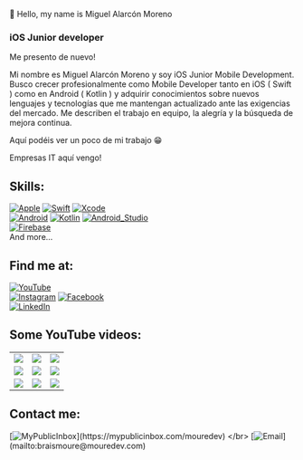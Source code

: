 👋 Hello, my name is Miguel Alarcón Moreno

### iOS Junior developer

Me presento de nuevo!

Mi nombre es Miguel Alarcón Moreno y soy iOS Junior Mobile Development.
Busco crecer profesionalmente como Mobile Developer tanto en iOS ( Swift ) como en Android ( Kotlin ) y adquirir conocimientos sobre nuevos lenguajes y tecnologías que me mantengan actualizado ante las exigencias del mercado.
Me describen el trabajo en equipo, la alegría y la búsqueda de mejora continua.

Aquí podéis ver un poco de mi trabajo 😁

Empresas IT aquí vengo!


## Skills:
[![Apple](https://img.shields.io/badge/iOS-999999?style=for-the-badge&logo=apple&logoColor=white&labelColor=101010)]()
[![Swift](https://img.shields.io/badge/Swift-FA7343?style=for-the-badge&logo=swift&logoColor=white&labelColor=101010)]()
[![Xcode](https://img.shields.io/badge/Xcode-1575F9?style=for-the-badge&logo=xcode&logoColor=white&labelColor=101010)]()
</br>
[![Android](https://img.shields.io/badge/Android-3DDC84?style=for-the-badge&logo=android&logoColor=white&labelColor=101010)]()
[![Kotlin](https://img.shields.io/badge/Kotlin-0095D5?style=for-the-badge&logo=kotlin&logoColor=white&labelColor=101010)]()
[![Android_Studio](https://img.shields.io/badge/Android_Studio-3DDC84?style=for-the-badge&logo=android-studio&logoColor=white&labelColor=101010)]()
</br>
[![Firebase](https://img.shields.io/badge/Firebase-FFCA28?style=for-the-badge&logo=firebase&logoColor=white&labelColor=101010)]()
</br>
And more...

## Find me at:

[![YouTube](https://img.shields.io/badge/YouTube-Miguel_Alarcón_Moreno-FF0000?style=for-the-badge&logo=youtube&logoColor=white&labelColor=101010)](https://www.youtube.com/channel/UCbnA1ik6TTLnMRApXPjzMqA)
</br>
[![Instagram](https://img.shields.io/badge/Instagram-@kilinmag-E4405F?style=for-the-badge&logo=instagram&logoColor=white&labelColor=101010)](https://www.instagram.com/kilinmag)
[![Facebook](https://img.shields.io/badge/Facebook-@KilinMag-1877F2?style=for-the-badge&logo=facebook&logoColor=white&labelColor=101010)](https://www.facebook.com/KilinMag)
</br>
[![LinkedIn](https://img.shields.io/badge/LinkedIn-Miguel_Alarcón-0077B5?style=for-the-badge&logo=linkedin&logoColor=white&labelColor=101010)](https://www.linkedin.com/in/miguel-alarcón-moreno)


## Some YouTube videos:

<table style="width:100%">
  <tr>
    <td>
	<a href="https://youtu.be/MyzZnIR5gC4">
  		<img src="http://i3.ytimg.com/vi/MyzZnIR5gC4/maxresdefault.jpg">
	</a>
	</td>
    <td>
	<a href="https://youtu.be/P6ko_I5GHbs">
  		<img src="http://i3.ytimg.com/vi/P6ko_I5GHbs/maxresdefault.jpg">
	</a>
	</td>
    <td>
	<a href="https://youtu.be/fTSWFrt-xM4">
  		<img src="http://i3.ytimg.com/vi/fTSWFrt-xM4/maxresdefault.jpg">
	</a>
	</td>
  </tr>
  <tr>
    <td>
	<a href="https://youtu.be/BQaxPwZWboA">
  		<img src="http://i3.ytimg.com/vi/BQaxPwZWboA/maxresdefault.jpg">
	</a>
	</td>
	<td>
	<a href="https://youtu.be/ebQphhLpJG0">
  		<img src="http://i3.ytimg.com/vi/ebQphhLpJG0/maxresdefault.jpg">
	</a>
	</td>
   <td>
	<a href="https://youtu.be/IiuKAmgRYeM">
  		<img src="http://i3.ytimg.com/vi/IiuKAmgRYeM/maxresdefault.jpg">
	</a>
	</td>
  </tr>
    <tr>
    <td>
	<a href="https://youtu.be/5M794S0-8GU">
  		<img src="http://i3.ytimg.com/vi/5M794S0-8GU/maxresdefault.jpg">
	</a>
	</td>
	<td>
	<a href="https://youtu.be/o5xzhqRdL1k">
  		<img src="http://i3.ytimg.com/vi/o5xzhqRdL1k/maxresdefault.jpg">
	</a>
	</td>
   <td>
	<a href="https://youtu.be/xGXRjiseVaE">
  		<img src="http://i3.ytimg.com/vi/xGXRjiseVaE/maxresdefault.jpg">
	</a>
	</td>
  </tr>
</table>
</table>


## Contact me:

[![MyPublicInbox](https://img.shields.io/badge/MyPublicInbox-MESSAGE+COFFEE_(FAST_RESPONSE)_Thank_you!-orange?style=for-the-badge&logo=buy-me-a-coffee&logoColor=white&labelColor=101010)](https://mypublicinbox.com/mouredev)
</br>
[![Email](https://img.shields.io/badge/braismoure@mouredev.com-my_personal_email_(slow_response)-D14836?style=for-the-badge&logo=gmail&logoColor=white&labelColor=101010)](mailto:braismoure@mouredev.com)
